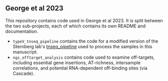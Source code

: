 ## George et al 2023

This repository contains code used in George et al 2023. It is split between the two sub-projects, each of which contains its own README and documentation. 

- `typeV_tnseq_pipeline` contains the code for a modified version of the Sternberg lab's [tnseq_pipeline](https://github.com/sternberglab/tnseq_pipeline) used to process the samples in this manuscript. 
- `ngs_offtarget_analysis` contains code used to examine off-targets, including essential gene insertions, AT-richness, intersample correlations, and potential RNA-dependent off-binding sites (via Cascade). 